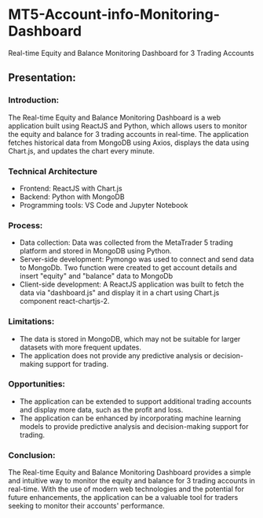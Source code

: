 # MT5-Account-info-Monitoring-Dashboard
Real-time Equity and Balance Monitoring Dashboard for 3 Trading Accounts

## Presentation:


### Introduction:
The Real-time Equity and Balance Monitoring Dashboard is a web application built using ReactJS and Python, which allows users to monitor the equity and balance for 3 trading accounts in real-time. The application fetches historical data from MongoDB using Axios, displays the data using Chart.js, and updates the chart every minute.

### Technical Architecture

* Frontend: ReactJS with Chart.js
* Backend: Python with MongoDB
* Programming tools: VS Code and Jupyter Notebook

### Process:

* Data collection: Data was collected from the MetaTrader 5 trading platform and stored in MongoDB using Python.
* Server-side development: Pymongo was used to connect and send data to MongoDb. Two function were created to get account details and insert "equity" and "balance" data to MongoDb
* Client-side development: A ReactJS application was built to fetch the data via "dashboard.js" and display it in a chart using Chart.js component react-chartjs-2.

### Limitations:

* The data is stored in MongoDB, which may not be suitable for larger datasets with more frequent updates.
* The application does not provide any predictive analysis or decision-making support for trading.

### Opportunities:

* The application can be extended to support additional trading accounts and display more data, such as the profit and loss.
* The application can be enhanced by incorporating machine learning models to provide predictive analysis and decision-making support for trading.

### Conclusion:

The Real-time Equity and Balance Monitoring Dashboard provides a simple and intuitive way to monitor the equity and balance for 3 trading accounts in real-time. With the use of modern web technologies and the potential for future enhancements, the application can be a valuable tool for traders seeking to monitor their accounts' performance.
